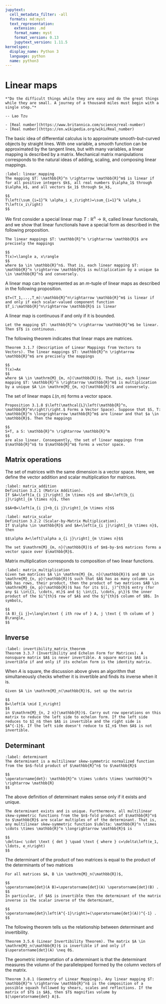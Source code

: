 ```yaml
---
jupytext:
  cell_metadata_filter: -all
  formats: md:myst
  text_representation:
    extension: .md
    format_name: myst
    format_version: 0.13
    jupytext_version: 1.11.5
kernelspec:
  display_name: Python 3
  language: python
  name: python3
---
```


# Linear maps

```{epigraph}
*"Do the difficult things while they are easy and do the great things while they are small. A journey of a thousand miles must begin with a single step."*

-- Lao Tzu
```

```{seealso}
- [Real number](https://www.britannica.com/science/real-number)
- [Real number](https://en.wikipedia.org/wiki/Real_number)
```
The basic idea of differential calculus is to approximate smooth-but-curved
objects by straight lines. With one variable, a smooth function can be approximated by the tangent lines, but with many variables, a linear mapping is described by a matrix. Mechanical matrix manipulations corresponds to the natural ideas
of adding, scaling, and composing linear mappings. 

````{prf:definition} linear mapping
:label: linear_mapping
The mapping $T: \mathbb{R}^n \rightarrow \mathbb{R}^m$ is linear if for all positive integers $k$, all real numbers $\alpha_1$ through $\alpha_k$, and all vectors $x_1$ through $x_k$,

$$
T\left(\sum_{i=1}^k \alpha_i x_i\right)=\sum_{i=1}^k \alpha_i T\left(x_i\right)
$$
````

We first consider a special linear map $T: \mathbb{R}^n\rightarrow\mathbb{R}$, called linear functionals, and we show that linear functionals have a special form as described in the following proposition.

````{prf:proposition}
The linear mappings $T: \mathbb{R}^n \rightarrow \mathbb{R}$ are precisely the mappings

$$
T(x)=\langle a, x\rangle
$$
where $a \in \mathbb{R}^n$. That is, each linear mapping $T: \mathbb{R}^n \rightarrow \mathbb{R}$ is multiplication by a unique $a \in \mathbb{R}^n$ and conversely.
````

A linear map can be represented as an $m$-tuple of linear maps as described in the following proposition.
````{prf:proposition}
$T=(T_1,...,T_m):\mathbb{R}^n\rightarrow \mathbb{R}^m$ is linear if and only if each scalar-valued component function $T_i:\mathbb{R}^n\rightarrow \mathbb{R}$ is linear
````

A linear map is continuous if and only if it is bounded.
````{prf:theorem} 
Let the mapping $T: \mathbb{R}^n \rightarrow \mathbb{R}^m$ be linear. Then $T$ is continuous.
````

The following theorem indicates that linear maps are matrices. 
````{prf:theorem}
Theorem 3.1.7 (Description of Linear Mappings from Vectors to Vectors). The linear mappings $T: \mathbb{R}^n \rightarrow \mathbb{R}^m$ are precisely the mappings

$$
T(x)=Ax
$$
where $A \in \mathrm{M}_{m, n}(\mathbb{R})$. That is, each linear mapping $T: \mathbb{R}^n \rightarrow \mathbb{R}^m$ is multiplication by a unique $A \in \mathrm{M}_{m, n}(\mathbb{R})$ and conversely.
````

The set of linear maps $L(n,m)$ forms a vector space.

````{prf:theorem}
Proposition 3.1.8 $\left(\mathcal{L}\left(\mathbb{R}^n, \mathbb{R}^m\right)\right.$ Forms a Vector Space). Suppose that $S, T: \mathbb{R}^n \longrightarrow \mathbb{R}^m$ are linear and that $a \in \mathbb{R}$. Then the mappings

$$
S+T, a S: \mathbb{R}^n \rightarrow \mathbb{R}^m
$$
are also linear. Consequently, the set of linear mappings from $\mathbb{R}^n$ to $\mathbb{R}^m$ forms a vector space.
````


## Matrix operations
The set of matrices with the same dimension is a vector space. Here, we define the vector addition and scalar multiplication for matrices.

````{prf:definition} matrix addition
:label: matrix_addition
Definition 3.2.1 (Matrix Addition).
If $A=\left[a_{i j}\right]_{m \times n}$ and $B=\left[b_{i j}\right]_{m \times n}$, then 

$$A+B=\left[a_{i j}+b_{i j}\right]_{m \times n}$$
````

````{prf:definition} matrix scalar multiplication
:label: matrix_scalar
Definition 3.2.2 (Scalar-by-Matrix Multiplication).
If $\alpha \in \mathbb{R}$ and $A=\left[a_{i j}\right]_{m \times n}$, then 

$$\alpha A=\left[\alpha a_{i j}\right]_{m \times n}$$
````

```{note}
The set $\mathrm{M}_{m, n}(\mathbb{R})$ of $m$-by-$n$ matrices forms a vector space over $\mathbb{R}$.
```

Matrix multiplication corresponds to composition of two linear functions.

````{prf:definition} matrix multiplication
:label: matrix_multiplication
Given two matrices $A \in \mathrm{M}_{m, n}(\mathbb{R})$ and $B \in \mathrm{M}_{n, p}(\mathbb{R})$ such that $A$ has as many columns as $B$ has rows, their product, then the product of two matrices $AB \in \mathrm{M}_{m, p}(\mathbb{R})$ has for its $(i, j)^{th}$ entry (for any $i \in\{1, \cdots, m\}$ and $j \in\{1, \cdots, p\})$ the inner product of the $i^{th}$ row of $A$ and the $j^{th}$ column of $B$. In symbols,

$$
(A B)_{i j}=\langle\text { ith row of } A, j \text { th column of } B\rangle,
$$
````


## Inverse

````{prf:theorem} 
:label: invertibility_matrix_theorem
Theorem 3.3.7 (Invertibility and Echelon Form for Matrices). A nonsquare matrix $A$ is never invertible. A square matrix $A$ is invertible if and only if its echelon form is the identity matrix.
````

When $A$ is square, the discussion above gives an algorithm that simultaneously checks whether it is invertible and finds its inverse when it is.

```{admonition} Matrix Inversion Algorithm
Given $A \in \mathrm{M}_n(\mathbb{R})$, set up the matrix

$$
B=\left[A \mid I_n\right]
$$
in $\mathrm{M}_{n, 2 n}(\mathbb{R})$. Carry out row operations on this matrix to reduce the left side to echelon form. If the left side reduces to $I_n$ then $A$ is invertible and the right side is $A^{-1}$. If the left side doesn't reduce to $I_n$ then $A$ is not invertible.
```

## Determinant
````{prf:definition} determinant
:label: determinant
The determinant is a multilinear skew-symmetric normalized function from the $n$-fold product of $\mathbb{R}^n$ to $\mathbb{R}$

$$
\operatorname{det}: \mathbb{R}^n \times \cdots \times \mathbb{R}^n \rightarrow \mathbb{R}
$$
````

The above definition of determinant makes sense only if it exists and unique.

````{prf:theorem}
The determinant exists and is unique. Furthermore, all multilinear skew-symmetric functions from the $n$-fold product of $\mathbb{R}^n$ to $\mathbb{R}$ are scalar multiples of of the determinant. That is, any multilinear skew-symmetric function $\delta: \mathbb{R}^n \times \cdots \times \mathbb{R}^n \longrightarrow \mathbb{R}$ is

$$
\delta=c \cdot \text { det } \quad \text { where } c=\delta\left(e_1, \ldots, e_n\right)
$$
````
The determinant of the product of two matrices is equal to the product of the determinants of two matrices
````{prf:theorem}
For all matrices $A, B \in \mathrm{M}_n(\mathbb{R})$,

$$
\operatorname{det}(A B)=\operatorname{det}(A) \operatorname{det}(B) .
$$
In particular, if $A$ is invertible then the determinant of the matrix inverse is the scalar inverse of the determinant,

$$
\operatorname{det}\left(A^{-1}\right)=(\operatorname{det}(A))^{-1} .
$$
````

The following theorem tells us the relationship between determinant and invertibility.
````{prf:theorem}
Theorem 3.5.6 (Linear Invertibility Theorem). The matrix $A \in \mathrm{M}_n(\mathbb{R})$ is invertible if and only if $\operatorname{det}(A) \neq 0$.
````

The geometric interpretation of a determinant is that the determinant measures the volumn of the parallelepiped formed by the column vectors of the matrix.

````{prf:theorem}
Theorem 3.8.1 (Geometry of Linear Mappings). Any linear mapping $T: \mathbb{R}^n \rightarrow \mathbb{R}^n$ is the composition of a possible squash followed by shears, scales and reflections. If the matrix of $T$ is $A$, then $T$ magnifies volume by $|\operatorname{det} A|$.
````